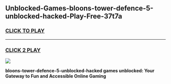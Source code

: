 
## Unblocked-Games-bloons-tower-defence-5-unblocked-hacked-Play-Free-37t7a
<h3>
<a href="https://premium76.site?title=bloons-tower-defence-5-unblocked-hacked&ref=19M">CLICK TO PLAY</a></h3>
<hr>

<h3>
<a href="https://premium76.site?title=bloons-tower-defence-5-unblocked-hacked&ref=19M">CLICK 2 PLAY</a>
  
</h3>

<a href="https://premium76.site?title=bloons-tower-defence-5-unblocked-hacked&ref=19M"><img src="https://clearcache.store/games.png"></a>


**bloons-tower-defence-5-unblocked-hacked games unblocked: Your Gateway to Fun and Accessible Online Gaming**
